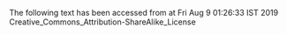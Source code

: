 The following text has been accessed from at Fri Aug 9 01:26:33 IST 2019
Creative_Commons_Attribution-ShareAlike_License
